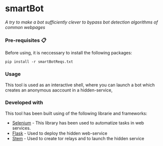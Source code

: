 # smartBot
_A try to make a bot sufficiently clever to bypass bot detection algorithms of common webpages_

### Pre-requisites 📋
Before using, it is neccessary to install the following packages:

```
pip install -r smartBotReqs.txt
```
### Usage
This tool is used as an interactive shell, where you can launch a bot which creates an anonymous aaccount in a hidden-service,

### Developed with

This tool has been built using of the following librarie and frameworks: 

* [Selenium](http://www.dropwizard.io/1.0.2/docs/) - This library has been used to automatize tasks in web services.
* [Flask](https://maven.apache.org/) - Used to deploy the hidden web-service
* [Stem](https://rometools.github.io/rome/) - Used to create tor relays and to launch the hidden service

